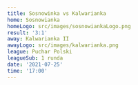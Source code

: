 ```yaml
---
title: Sosnowinka vs Kalwarianka
home: Sosnowianka
homeLogo: src/images/sosnowiankaLogo.png
result: '3:1'
away: Kalwarianka II
awayLogo: src/images/kalwarianka.png
league: Puchar Polski
leagueSub: 1 runda
date: '2021-07-25'
time: '17:00'
---
```

